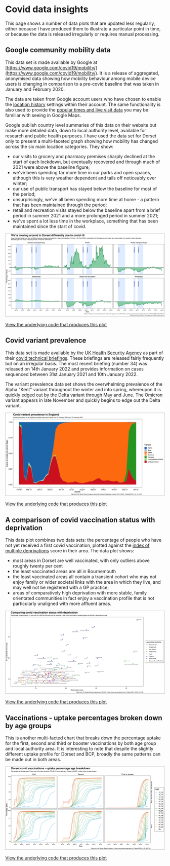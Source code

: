 # Covid data insights

This page shows a number of data plots that are updated less regularly, either because I have produced them to illustrate a particular point in time, or because the data is released irregularly or requires manual processing.

## Google community mobility data
This data set is made available by Google at [https://www.google.com/covid19/mobility/](https://www.google.com/covid19/mobility/). It is a release of aggregated, anonymised data showing how mobility behaviour among mobile device users is changing in comparison to a pre-covid baseline that was taken in January and February 2020. 

The data are taken from Google account users who have chosen to enable the [location history](https://support.google.com/accounts/answer/3118687?hl=en) settings within their account. The same functionality is also used to provide the [popular times and live visit data](https://support.google.com/business/answer/6263531?hl=en-GB) you may be familiar with seeing in Google Maps. 

Google publish country level summaries of this data on their website but make more detailed data, down to local authority level, available for research and public health purposes. I have used the data set for Dorset only to present a multi-faceted graph showing how mobility has changed across the six main location categories. They show:

- our visits to grocery and pharmacy premises sharply declined at the start of each lockdown, but eventually recovered and through much of 2021 were above the baseline figure;
- we've been spending far more time in our parks and open spaces, although this is very weather dependent and tails off noticeably over winter;
- our use of public transport has stayed below the baseline for most of the period;
- unsurprisingly, we've all been spending more time at home - a pattern that has been maintained through the period;
- retail and recreation visits stayed below the baseline apart from a brief period in summer 2021 and a more prolonged period in summer 2021;
- we've spent a lot less time in the workplace, something that has been maintained since the start of covid.

[![Mobility data](./output/mobility.png)](./output/mobility.png?raw=true)

[View the underlying code that produces this plot](https://github.com/aharriso11/dorset_covid/blob/main/scripts/google%20mobility.R)

## Covid variant prevalence
This data set is made available by the [UK Health Security Agency](https://www.gov.uk/government/organisations/uk-health-security-agency) as part of their [covid technical briefings](https://www.gov.uk/government/publications/investigation-of-sars-cov-2-variants-technical-briefings). These briefings are released fairly frequently but on an irregular basis. The most recent briefing (number 34) was released on 14th January 2022 and provides information on cases sequenced between 31st January 2021 and 10th January 2022.

The variant prevalence data set shows the overwhelming prevalence of the Alpha "Kent" variant throughout the winter and into spring, whereupon it is quickly edged out by the Delta variant through May and June. The Omicron variant appears in late November and quickly begins to edge out the Delta variant.

[![Variant data](./output/england_variants.png)](./output/england_variants.png?raw=true)

[View the underlying code that produces this plot](https://github.com/aharriso11/dorset_covid/blob/main/scripts/Variant%20prevalence/covid%20d%20o%20age%2034.R)

## A comparison of covid vaccination status with deprivation
This data plot combines two data sets: the percentage of people who have not yet received  a first covid vaccination, plotted against the [index of multiple deprivations](https://www.gov.uk/government/statistics/english-indices-of-deprivation-2019) score in their area. The data plot shows:

- most areas in Dorset are well vaccinated, with only outliers above roughly twenty per cent
- the least vaccinated areas are all in Bournemouth
- the least vaccinated areas all contain a transient cohort who may not enjoy family or wider societal links with the area in which they live, and may well not be registered with a GP practice;
- areas of comparatively high deprivation with more stable, family orientated communities in fact enjoy a vaccination profile that is not particularly unaligned with more affluent areas.

[![Deprivation data](./output/deprivation_dorset.png)](./output/deprivation_dorset.png?raw=true)

[View the underlying code that produces this plot](https://github.com/aharriso11/dorset_covid/blob/main/scripts/vaccs%20deprivation.R)

## Vaccinations - uptake percentages broken down by age groups
This is another multi-facted chart that breaks down the percentage uptake for the first, second and third or booster vaccinations by both age group and local authority area. It is interesting to note that despite the slightly different uptake profile for Dorset and BCP, broadly the same patterns can be made out in both areas.

[![Vaccinations age data](./output/vaccinations_age.png)](./output/vaccinations_age.png?raw=true)

[View the underlying code that produces this plot](https://github.com/aharriso11/dorset_covid/blob/main/scripts/covid%20dorset%20vacc%20demogs.R)